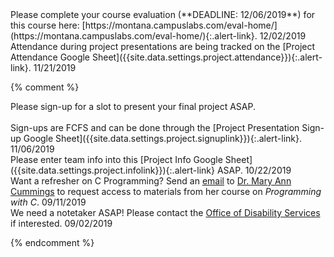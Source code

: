 <div class="announcement" markdown="1">
Please complete your course evaluation (**DEADLINE: 12/06/2019**) for this course here: [https://montana.campuslabs.com/eval-home/](https://montana.campuslabs.com/eval-home/){:.alert-link}.
<span class="timestamp">12/02/2019</span>
</div>

<div class="announcement" markdown="1">
Attendance during project presentations are being tracked on the [Project Attendance Google Sheet]({{site.data.settings.project.attendance}}){:.alert-link}.
<span class="timestamp">11/21/2019</span>
</div>


<!-- OLD Announcements -->

{% comment %}

<div class="announcement" markdown="1">
Please sign-up for a slot to present your final project ASAP. <br/><br/> Sign-ups are FCFS and can be done through the [Project Presentation Sign-up Google Sheet]({{site.data.settings.project.signuplink}}){:.alert-link}.
<span class="timestamp">11/06/2019</span>
</div>

<div class="announcement" markdown="1">
Please enter team info into this [Project Info Google Sheet]({{site.data.settings.project.infolink}}){:.alert-link} ASAP.
<span class="timestamp">10/22/2019</span>
</div>

<div class="announcement">Want a refresher on C Programming?
Send an <a href="mailto:mary.cummings1@montana.edu" class="alert-link">email</a> to <a href="http://www.cs.montana.edu/directory/2069105/mary-cummings" class="alert-link">Dr. Mary Ann Cummings</a>
to request access to materials from her course on <i>Programming with C</i>.
<span class="timestamp">09/11/2019</span>
</div>

<div class="announcement">
We need a notetaker ASAP! Please contact the <a href="http://www.montana.edu/disabilityservices/" class="alert-link">Office of Disability Services</a> if interested.
<span class="timestamp">09/02/2019</span>
</div>

{% endcomment %}
